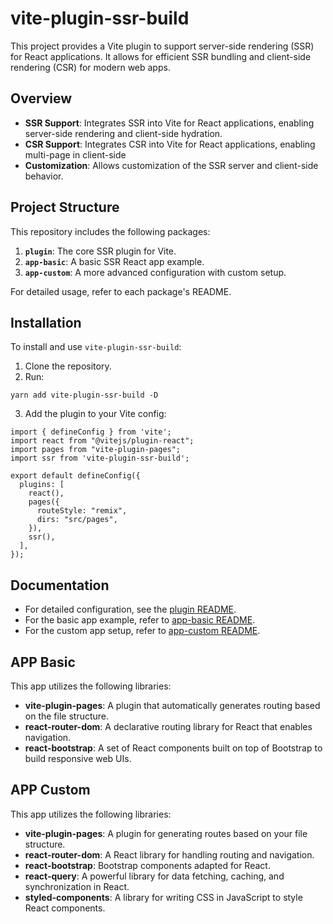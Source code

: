 # vite-plugin-ssr-build

This project provides a Vite plugin to support server-side rendering (SSR) for React applications. It allows for efficient SSR bundling and client-side rendering (CSR) for modern web apps.

## Overview

- **SSR Support**: Integrates SSR into Vite for React applications, enabling server-side rendering and client-side hydration.
- **CSR Support**: Integrates CSR into Vite for React applications, enabling multi-page in client-side
- **Customization**: Allows customization of the SSR server and client-side behavior.

## Project Structure

This repository includes the following packages:

1. **`plugin`**: The core SSR plugin for Vite.
2. **`app-basic`**: A basic SSR React app example.
3. **`app-custom`**: A more advanced configuration with custom setup.

For detailed usage, refer to each package's README.

## Installation

To install and use `vite-plugin-ssr-build`:

1. Clone the repository.
2. Run:

```
yarn add vite-plugin-ssr-build -D
```

3. Add the plugin to your Vite config:

```
import { defineConfig } from 'vite';
import react from "@vitejs/plugin-react";
import pages from "vite-plugin-pages";
import ssr from 'vite-plugin-ssr-build';

export default defineConfig({
  plugins: [
    react(),
    pages({
      routeStyle: "remix",
      dirs: "src/pages",
    }),
    ssr(),
  ],
});
```

## Documentation

- For detailed configuration, see the [plugin README](./packages/plugin/README.md).
- For the basic app example, refer to [app-basic README](./packages/app-basic/README.md).
- For the custom app setup, refer to [app-custom README](./packages/app-custom/README.md).

## APP Basic

This app utilizes the following libraries:

- **vite-plugin-pages**: A plugin that automatically generates routing based on the file structure.
- **react-router-dom**: A declarative routing library for React that enables navigation.
- **react-bootstrap**: A set of React components built on top of Bootstrap to build responsive web UIs.

## APP Custom

This app utilizes the following libraries:

- **vite-plugin-pages**: A plugin for generating routes based on your file structure.
- **react-router-dom**: A React library for handling routing and navigation.
- **react-bootstrap**: Bootstrap components adapted for React.
- **react-query**: A powerful library for data fetching, caching, and synchronization in React.
- **styled-components**: A library for writing CSS in JavaScript to style React components.
